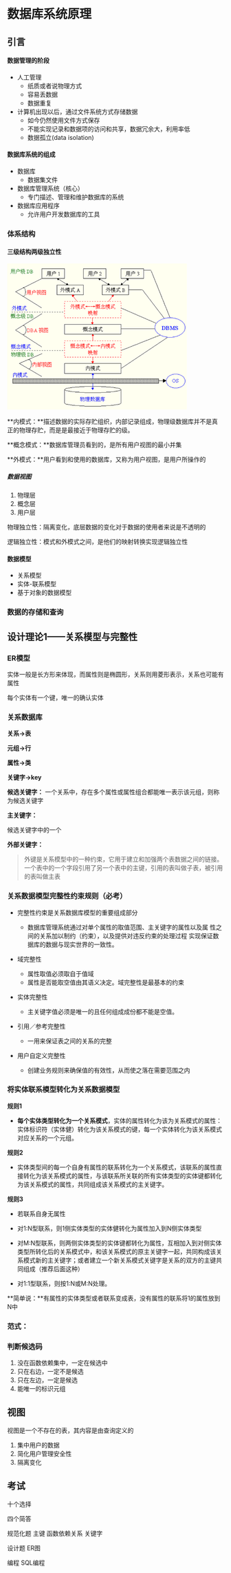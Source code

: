 # 数据库系统原理

## 引言

#### 数据管理的阶段

- 人工管理
  - 纸质或者说物理方式
  - 容易丢数据
  - 数据重复
- 计算机出现以后，通过文件系统方式存储数据
  - 如今仍然使用文件方式保存
  - 不能实现记录和数据项的访问和共享，数据冗余大，利用率低
  - 数据孤立(data isolation)



#### 数据库系统的组成

- 数据库
  - 数据集文件
- 数据库管理系统（核心）
  - 专门描述、管理和维护数据库的系统
- 数据库应用程序
  - 允许用户开发数据库的工具




### 体系结构

#### 三级结构两级独立性

<img src="pics/image-20230530141853200.png" alt="image-20230530141853200" style="zoom:67%;" />

**内模式：**描述数据的实际存贮组织，内部记录组成，物理级数据库并不是真正的物理存贮，而是是最接近于物理存贮的级。

**概念模式：**数据库管理员看到的，是所有用户视图的最小并集

**外模式：**用户看到和使用的数据库，又称为用户视图，是用户所操作的



##### 数据视图

1. 物理层
2. 概念层
3. 用户层



物理独立性：隔离变化，底层数据的变化对于数据的使用者来说是不透明的

逻辑独立性：模式和外模式之间，是他们的映射转换实现逻辑独立性





#### 数据模型

- 关系模型
- 实体-联系模型
- 基于对象的数据模型



### 数据的存储和查询





## 设计理论1——关系模型与完整性
### ER模型

实体一般是长方形来体现，而属性则是椭圆形，关系则用菱形表示，关系也可能有属性

每个实体有一个键，唯一的确认实体





### 关系数据库

**关系->表**

**元组->行**

**属性->类**

**关键字->key**

**候选关键字：**
一个关系中，存在多个属性或属性组合都能唯一表示该元组，则称为候选关键字

**主关键字：**

候选关键字中的一个

**外部关键字：**

> 外键是关系模型中的一种约束，它用于建立和加强两个表数据之间的链接。一个表中的一个字段引用了另一个表中的主键，引用的表叫做子表，被引用的表叫做主表



### 关系数据模型完整性约束规则（必考）

- 完整性约束是关系数据库模型的重要组成部分 
  - 数据库管理系统通过对单个属性的取值范围、主关键字的属性以及属 性之间的关系加以制约（约束），以及提供对违反约束的处理过程 实现保证数据库的数据与现实世界的一致性。 

- 域完整性 
  - 属性取值必须取自于值域
  - 属性是否能取空值由其语义决定。域完整性是最基本的约束 

- 实体完整性
  - 主关键字值必须是唯一的且任何组成成份都不能是空值。 

- 引用／参考完整性 
  - 一用来保证表之间的关系的完整 

- 用户自定义完整性
  - 创建业务规则来确保值的有效性，从而使之落在需要范围之内





### 将实体联系模型转化为关系数据模型 

**规则1** 

- **每个实体类型转化为一个关系模式**，实体的属性转化为该为关系模式的属性：实体标识符（实体健）转化为该关系模式的键，每一个实体转化为该关系模式对应关系的一个元组。 

**规则2** 

- 实体类型间的每一个自身有属性的联系转化为一个关系模式，该联系的属性直接转化为该关系模式的属性，与该联系所关联的所有实体类型的实体键都转化为该关系模式的属性，共同组成该关系模式的主关键字。 

**规则3** 

- 若联系自身无属性

- 对1:N型联系，则1侧实体类型的实体健转化为属性加入到N侧实体类型 

- 对M:N型联系，则两侧实体类型的实体键都转化为属性，互相加入到对侧实体类型所转化后的关系模式中，和该关系模式的原主关键字一起，共同构成该关系模式新的主关键字；或者建立一个新关系模式关键字是关系的双方的主键共同组成（推荐后面这种）

- 对1:1型联系，则按1:N或M:N处理。



**简单说：**有属性的实体类型或者联系变成表，没有属性的联系将1的属性放到N中



### 范式：



### 判断候选码

1. 没在函数依赖集中，一定在候选中
2. 只在右边，一定不是候选
3. 只在左边，一定是候选
4. 能唯一的标识元组



## 视图

视图是一个不存在的表，其内容是由查询定义的

1. 集中用户的数据
2. 简化用户管理安全性
3. 隔离变化



## 考试

十个选择

四个简答

规范化题  主键 函数依赖关系 关键字

设计题  ER图

编程 SQL编程





